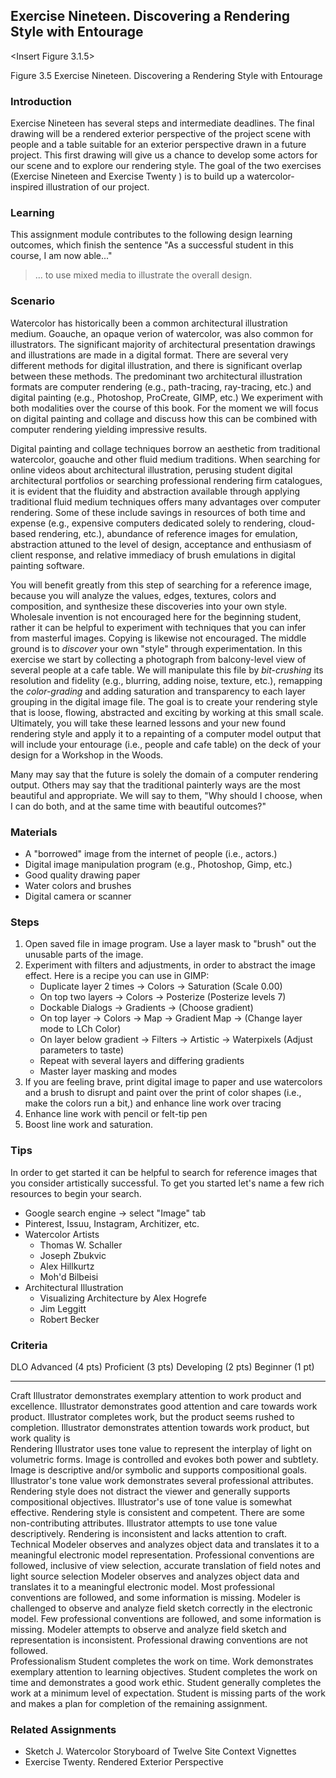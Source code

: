## Exercise Nineteen. Discovering a Rendering Style with Entourage

<Insert Figure 3.1.5>

Figure 3.5 Exercise Nineteen. Discovering a Rendering Style with Entourage

### Introduction

Exercise Nineteen has several steps and intermediate deadlines. The final drawing will be a rendered exterior perspective of the project scene with people and a table suitable for an exterior perspective drawn in a future project. This first drawing will give us a chance to develop some actors for our scene and to explore our rendering style. The goal of the two exercises (Exercise Nineteen and Exercise Twenty ) is to build up a watercolor-inspired illustration of our project.

### Learning

This assignment module contributes to the following design learning outcomes, which finish the sentence "As a successful student in this course, I am now able..."

> ... to use mixed media to illustrate the overall design.

### Scenario

Watercolor has historically been a common architectural illustration medium. Goauche, an opaque verion of watercolor, was also common for illustrators. The significant majority of architectural presentation drawings and illustrations are made in a digital format. There are several very different methods for digital illustration, and there is significant overlap between these methods. The predominant two architectural illustration formats are computer rendering (e.g., path-tracing, ray-tracing, etc.) and digital painting (e.g., Photoshop, ProCreate, GIMP, etc.) We experiment with both modalities over the course of this book. For the moment we will focus on digital painting and collage and discuss how this can be combined with computer rendering yielding impressive results.

Digital painting and collage techniques borrow an aesthetic from traditional watercolor, goauche and other fluid medium traditions. When searching for online videos about architectural illustration, perusing student digital architectural portfolios or searching professional rendering firm catalogues, it is evident that the fluidity and abstraction available through applying traditional fluid medium techniques offers many advantages over computer rendering. Some of these include savings in resources of both time and expense (e.g., expensive computers dedicated solely to rendering, cloud-based rendering, etc.), abundance of reference images for emulation, abstraction attuned to the level of design, acceptance and enthusiasm of client response, and relative immediacy of brush emulations in digital painting software.

You will benefit greatly from this step of searching for a reference image, because you will analyze the values, edges, textures, colors and composition, and synthesize these discoveries into your own style. Wholesale invention is not encouraged here for the beginning student, rather it can be helpful to experiment with techniques that you can infer from masterful images. Copying is likewise not encouraged. The middle ground is to *discover* your own "style" through experimentation. In this exercise we start by collecting a photograph from balcony-level view of several people at a cafe table. We will manipulate this file by *bit-crushing* its resolution and fidelity (e.g., blurring, adding noise, texture, etc.), remapping the *color-grading* and adding saturation and transparency to each layer grouping in the digital image file. The goal is to create your rendering style that is loose, flowing, abstracted and exciting by working at this small scale. Ultimately, you will take these learned lessons and your new found rendering style and apply it to a repainting of a computer model output that will include your entourage (i.e., people and cafe table) on the deck of your design for a Workshop in the Woods.

Many may say that the future is solely the domain of a computer rendering output. Others may say that the traditional painterly ways are the most beautiful and appropriate. We will say to them, "Why should I choose, when I can do both, and at the same time with beautiful outcomes?"

### Materials

* A "borrowed" image from the internet of people (i.e., actors.)
* Digital image manipulation program (e.g., Photoshop, Gimp, etc.)
* Good quality drawing paper
* Water colors and brushes
* Digital camera or scanner

### Steps

1. Open saved file in image program. Use a layer mask to "brush" out the unusable parts of the image.
1. Experiment with filters and adjustments, in order to abstract the image effect. Here is a recipe you can use in GIMP:
     * Duplicate layer 2 times -> Colors -> Saturation (Scale 0.00)
     * On top two layers -> Colors -> Posterize (Posterize levels 7)
     * Dockable Dialogs -> Gradients -> (Choose gradient)
     * On top layer -> Colors -> Map -> Gradient Map -> (Change layer mode to LCh Color)
     * On layer below gradient -> Filters -> Artistic -> Waterpixels (Adjust parameters to taste)
     * Repeat with several layers and differing gradients
     * Master layer masking and modes
1. If you are feeling brave, print digital image to paper and use watercolors and a brush to disrupt and paint over the print of color shapes (i.e., make the colors run a bit,) and enhance line work over tracing
1. Enhance line work with pencil or felt-tip pen
1. Boost line work and saturation.

### Tips

In order to get started it can be helpful to search for reference images that you consider artistically successful. To get you started let's name a few rich resources to begin your search.
* Google search engine -> select "Image" tab
* Pinterest, Issuu, Instagram, Architizer, etc.
* Watercolor Artists
    - Thomas W. Schaller
    - Joseph Zbukvic
    - Alex Hillkurtz
    - Moh'd Bilbeisi
* Architectural Illustration
    - Visualizing Architecture by Alex Hogrefe
    - Jim Leggitt
    - Robert Becker

### Criteria

  DLO               Advanced (4 pts)                                                                                                                                                                                                                                  Proficient (3 pts)                                                                                                                                                           Developing (2 pts)                                                                                                                                                         Beginner (1 pt)                                                                                                                               
  ----------------- ------------------------------------------------------------------------------------------------------------------------------------------------------------------------------------------------------------------------------------------------- ---------------------------------------------------------------------------------------------------------------------------------------------------------------------------- -------------------------------------------------------------------------------------------------------------------------------------------------------------------------- --------------------------------------------------------------------------------------------------------------------------------------------- --
  Craft             Illustrator demonstrates exemplary attention to work product and excellence.                                                                                                                                                                      Illustrator demonstrates good attention and care towards work product.                                                                                                       Illustrator completes work, but the product seems rushed to completion.                                                                                                    Illustrator demonstrates attention towards work product, but work quality is                                                                  
  Rendering         Illustrator uses tone value to represent the interplay of light on volumetric forms. Image is controlled and evokes both power and subtlety. Image is descriptive and/or symbolic and supports compositional goals.                               Illustrator\'s tone value work demonstrates several professional attributes. Rendering style does not distract the viewer and generally supports compositional objectives.   Illustrator\'s use of tone value is somewhat effective. Rendering style is consistent and competent. There are some non-contributing attributes.                           Illustrator attempts to use tone value descriptively. Rendering is inconsistent and lacks attention to craft.                                 
  Technical         Modeler observes and analyzes object data and translates it to a meaningful electronic model representation. Professional conventions are followed, inclusive of view selection, accurate translation of field notes and light source selection   Modeler observes and analyzes object data and translates it to a meaningful electronic model. Most professional conventions are followed, and some information is missing.   Modeler is challenged to observe and analyze field sketch correctly in the electronic model. Few professional conventions are followed, and some information is missing.   Modeler attempts to observe and analyze field sketch and representation is inconsistent. Professional drawing conventions are not followed.   
  Professionalism   Student completes the work on time. Work demonstrates exemplary attention to learning objectives.                                                                                                                                                 Student completes the work on time and demonstrates a good work ethic.                                                                                                       Student generally completes the work at a minimum level of expectation.                                                                                                    Student is missing parts of the work and makes a plan for completion of the remaining assignment.                                             

### Related Assignments
* Sketch J. Watercolor Storyboard of Twelve Site Context Vignettes
* Exercise Twenty. Rendered Exterior Perspective


